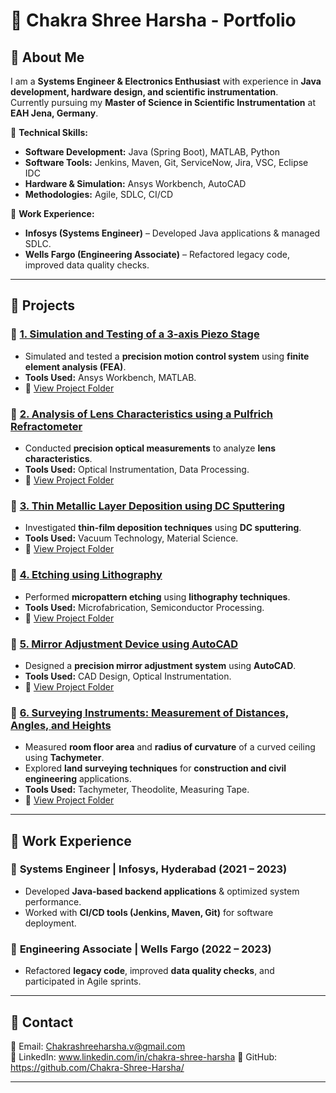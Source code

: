 # 🌟 Chakra Shree Harsha - Portfolio  

## 🔹 About Me  
I am a **Systems Engineer & Electronics Enthusiast** with experience in **Java development, hardware design, and scientific instrumentation**.  
Currently pursuing my **Master of Science in Scientific Instrumentation** at **EAH Jena, Germany**.  

🚀 **Technical Skills:**  
- **Software Development:** Java (Spring Boot), MATLAB, Python  
- **Software Tools:** Jenkins, Maven, Git, ServiceNow, Jira, VSC, Eclipse IDC 
- **Hardware & Simulation:** Ansys Workbench, AutoCAD  
- **Methodologies:** Agile, SDLC, CI/CD  

💼 **Work Experience:**  
- **Infosys (Systems Engineer)** – Developed Java applications & managed SDLC.  
- **Wells Fargo (Engineering Associate)** – Refactored legacy code, improved data quality checks.  

---

## 📂 Projects  

### 🔹 [1. Simulation and Testing of a 3-axis Piezo Stage](3-axis-piezo-stage/README.md)  
- Simulated and tested a **precision motion control system** using **finite element analysis (FEA)**.  
- **Tools Used:** Ansys Workbench, MATLAB.  
- 📂 [View Project Folder](3-axis-piezo-stage/)  

### 🔹 [2. Analysis of Lens Characteristics using a Pulfrich Refractometer](lens-analysis/README.md)  
- Conducted **precision optical measurements** to analyze **lens characteristics**.  
- **Tools Used:** Optical Instrumentation, Data Processing.  
- 📂 [View Project Folder](lens-analysis/)  

### 🔹 [3. Thin Metallic Layer Deposition using DC Sputtering](dc-sputtering/README.md)  
- Investigated **thin-film deposition techniques** using **DC sputtering**.  
- **Tools Used:** Vacuum Technology, Material Science.  
- 📂 [View Project Folder](dc-sputtering/)  

### 🔹 [4. Etching using Lithography](etching-lithography/README.md)  
- Performed **micropattern etching** using **lithography techniques**.  
- **Tools Used:** Microfabrication, Semiconductor Processing.  
- 📂 [View Project Folder](etching-lithography/)  

### 🔹 [5. Mirror Adjustment Device using AutoCAD](mirror-adjustment/README.md)  
- Designed a **precision mirror adjustment system** using **AutoCAD**.  
- **Tools Used:** CAD Design, Optical Instrumentation.  
- 📂 [View Project Folder](mirror-adjustment-device/)

### 🔹 [6. Surveying Instruments: Measurement of Distances, Angles, and Heights](surveying-instruments/README.md)  
- Measured **room floor area** and **radius of curvature** of a curved ceiling using **Tachymeter**.  
- Explored **land surveying techniques** for **construction and civil engineering** applications.  
- **Tools Used:** Tachymeter, Theodolite, Measuring Tape.  
- 📂 [View Project Folder](surveying-instruments/) 

---

## 🚀 Work Experience  

### 🔹 **Systems Engineer** | Infosys, Hyderabad (2021 – 2023)  
- Developed **Java-based backend applications** & optimized system performance.  
- Worked with **CI/CD tools (Jenkins, Maven, Git)** for software deployment.  

### 🔹 **Engineering Associate** | Wells Fargo (2022 – 2023)  
- Refactored **legacy code**, improved **data quality checks**, and participated in Agile sprints.  

---

## 🔗 Contact  
📧 Email: Chakrashreeharsha.v@gmail.com  
🔗 LinkedIn: www.linkedin.com/in/chakra-shree-harsha 
🔗 GitHub: https://github.com/Chakra-Shree-Harsha/

---

